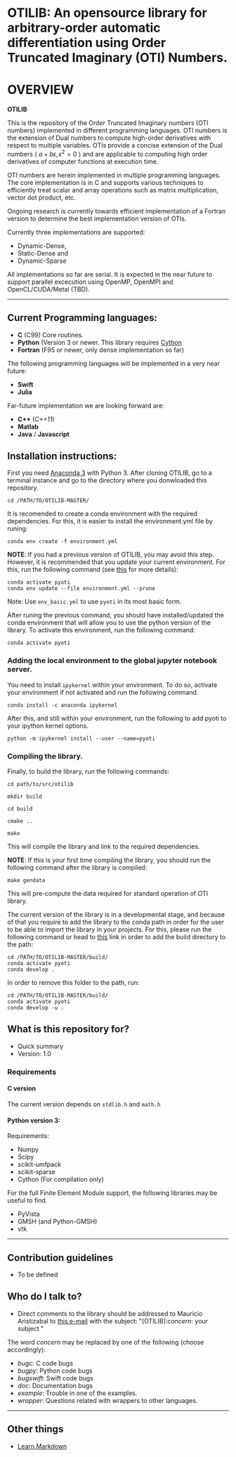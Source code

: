 # OTILIB: An opensource library for arbitrary-order automatic differentiation using Order Truncated Imaginary (OTI) Numbers.

# OVERVIEW #

**OTILIB** 

This is the repository of the Order Truncated Imaginary numbers (OTI numbers) implemented in different programming languages. OTI numbers is the extension of Dual numbers to compute high-order derivatives with respect to multiple variables. OTIs provide a concise extension of the Dual numbers ( $a + b \epsilon, \epsilon^2 = 0$ ) and are applicable to computing high order derivatives of computer functions at execution time.

OTI numbers are herein implemented in multiple programming languages. The core implementation is in C and supports various techniques to efficiently treat scalar and array operations such as matrix multiplication, vector dot product, etc.

Ongoing research is currently towards efficient implementation of a Fortran version to determine the best implementation version of OTIs. 

Currently three implementations are supported: 
* Dynamic-Dense, 
* Static-Dense and 
* Dynamic-Sparse 

All implementations so far are serial. It is expected in the near future to support parallel excecution using OpenMP, OpenMPI and OpenCL/CUDA/Metal (TBD).
***

## Current Programming languages: 
* **C** (C99) Core routines.
* **Python** (Version 3 or newer. This library requires [Cython](http://cython.org)
* **Fortran** (F95 or newer, only dense implementation so far)

The following programming languages will be implemented in a very near future:

* **Swift**
* **Julia**

Far-future implementation we are looking forward are:

* **C++** (C++11)
* **Matlab**
* **Java** / **Javascript**

## Installation instructions:

First you need [Anaconda 3](https://www.anaconda.com/distribution/) with Python 3. After cloning OTILIB, go to a terminal instance and go to the directory where you donwloaded this repository.
```
cd /PATH/TO/OTILIB-MASTER/
```

It is recomended to create a conda environment with the required dependencies. For this, it is easier to install the environment.yml file by runing:
```
conda env create -f environment.yml
```
**NOTE**: If you had a previous version of OTILIB, you may avoid this step. However, it is recommended that you update your current environment. For this, run the following command (see [this](https://stackoverflow.com/questions/42352841/how-to-update-an-existing-conda-environment-with-a-yml-file) for more details):

```
conda activate pyoti
conda env update --file environment.yml --prune
```

Note: Use ```env_basic.yml``` to use ```pyoti``` in its most basic form.

After runing the previous command, you should have installed/updated the  conda environment that will allow you to use the python version of the library. To activate this environment, run the following command:
```
conda activate pyoti
```

### Adding the local environment to the global jupyter notebook server.

You need to install ```ipykernel``` within your environment. To do so, activate your environment if not activated and run the following command.

```
conda install -c anaconda ipykernel
```

After this, and still within your environment, run the following to add pyoti to your ipython kernel options.

```
python -m ipykernel install --user --name=pyoti
```



### Compiling the library.

Finally, to build the library, run the following commands:

```
cd path/to/src/otilib
```
```
mkdir build
```
```
cd build
```
```
cmake ..
```
```
make
```
 
This will compile the library and link to the required dependencies.

**NOTE**: If this is your first time compiling the library, you should run the following command after the library is compiled:

```
make gendata
```

This will pre-compute the data required for standard operation of OTI library.

The current version of the library is in a developmental stage, and because of that you require to add the library to the conda path in order for the user to be able to import the library in your projects. For this, please run the following command or head to [this](https://stackoverflow.com/questions/49474575/how-to-install-my-own-python-module-package-via-conda-and-watch-its-changes) link in order to add the build directory to the path:

```
cd /PATH/TO/OTILIB-MASTER/build/
conda activate pyoti
conda develop .
```

In order to remove this folder to the path, run:

```
cd /PATH/TO/OTILIB-MASTER/build/
conda activate pyoti
conda develop -u .
```

## What is this repository for? 

* Quick summary
* Version: 1.0


### Requirements

#### **C** version

The current version depends on ```stdlib.h``` and ```math.h```

#### Python version 3:

Requirements:

* Numpy
* Scipy
* scikit-umfpack
* scikit-sparse
* Cython (For compilation only)

For the full Finite Element Module support, the following libraries may be useful to find.

* PyVista
* GMSH (and Python-GMSH)
* vtk

  

***

## Contribution guidelines ###

* To be defined


## Who do I talk to? ###

* Direct comments to the library should be addressed to Mauricio Aristizabal to [this e-mail](mailto:mauriaristi@gmail.com) with the subject: "[OTILIB]:*concern*: your subject "

The word *concern* may be replaced by one of the following (choose accordingly):

* *bugc*: C code bugs
* *bugpy*: Python code bugs
* *bugswift*: Swift code bugs
* *doc*: Documentation bugs
* *example*: Trouble in one of the examples.
* *wrapper*: Questions related with wrappers to other languages.

***

## Other things 

* [Learn Markdown](https://bitbucket.org/tutorials/markdowndemo)
